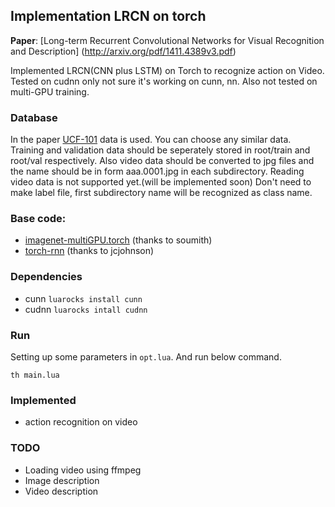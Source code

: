 ## Implementation LRCN on torch
**Paper**: [Long-term Recurrent Convolutional Networks for Visual Recognition and Description] (http://arxiv.org/pdf/1411.4389v3.pdf)

Implemented LRCN(CNN plus LSTM) on Torch to recognize action on Video. 
Tested on cudnn only not sure it's working on cunn, nn. Also not tested on multi-GPU training.

### Database
In the paper [UCF-101](http://crcv.ucf.edu/data/UCF101.php) data is used. You can choose any similar data. Training and validation data should be seperately stored in root/train and root/val respectively. Also video data should be converted to jpg files and the name should be in form aaa.0001.jpg in each subdirectory. Reading video data is not supported yet.(will be implemented soon) Don't need to make label file, first subdirectory name will be recognized as class name.


### Base code: 
- [imagenet-multiGPU.torch](https://github.com/soumith/imagenet-multiGPU.torch) (thanks to soumith)
- [torch-rnn](https://github.com/jcjohnson/torch-rnn) (thanks to jcjohnson)

### Dependencies
- cunn `luarocks install cunn`
- cudnn `luarocks intall cudnn`

### Run
Setting up some parameters in `opt.lua`. And run below command.
```
th main.lua
```

### Implemented
- action recognition on video

### TODO
- Loading video using ffmpeg
- Image description
- Video description

